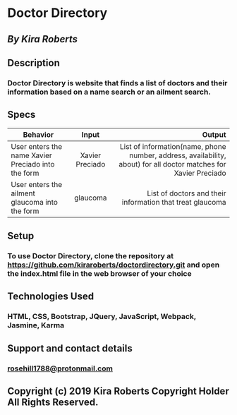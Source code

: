 # Doctor Directory

## _By Kira Roberts_

## Description

### Doctor Directory is website that finds a list of doctors and their information based on a name search or an ailment search.

## Specs

| Behavior | Input | Output |
| ------------- |:-------------:| -----:|
| User enters the name Xavier Preciado into the form | Xavier Preciado | List of information(name, phone number, address, availability, about) for all doctor matches for Xavier Preciado |
| User enters the ailment glaucoma into the form | glaucoma | List of doctors and their information that treat glaucoma |

## Setup

### To use Doctor Directory, clone the repository at https://github.com/kiraroberts/doctordirectory.git and open the index.html file in the web browser of your choice

## Technologies Used

### HTML, CSS, Bootstrap, JQuery, JavaScript, Webpack, Jasmine, Karma

## Support and contact details

### rosehill1788@protonmail.com

## Copyright (c) 2019 Kira Roberts Copyright Holder All Rights Reserved.
